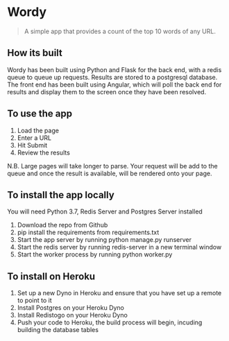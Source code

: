 # Wordy

> A simple app that provides a count of the top 10 words of any URL.

## How its built
Wordy has been built using Python and Flask for the back end, with a redis queue to queue up requests. Results are stored to a postgresql database. The front end has been built using Angular, which will poll the back end for results and display them to the screen once they have been resolved.


## To use the app

1. Load the page
2. Enter a URL 
3. Hit Submit
4. Review the results

N.B. Large pages will take longer to parse. Your request will be add to the queue and once the result is available, will be rendered onto your page.

## To install the app locally
You will need Python 3.7, Redis Server and Postgres Server installed

1. Download the repo from Github
2. pip install the requirements from requirements.txt
3. Start the app server by running python manage.py runserver
4. Start the redis server by running redis-server in a new terminal window
5. Start the worker process by running python worker.py

## To install on Heroku

1. Set up a new Dyno in Heroku and ensure that you have set up a remote to point to it
2. Install Postgres on your Heroku Dyno
3. Install Redistogo on your Heroku Dyno
4. Push your code to Heroku, the build process will begin, incuding building the database tables
